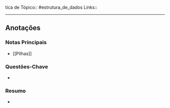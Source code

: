 tica de Tópico:: #estrutura_de_dados 
Links::

---
## Anotações

### Notas Principais

- [[Pilhas]]

### Questões-Chave

- 

### Resumo

- 



